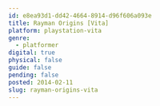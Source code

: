 ```yaml
---
id: e8ea93d1-dd42-4664-8914-d96f606a093e
title: Rayman Origins [Vita]
platform: playstation-vita
genre:
  - platformer
digital: true
physical: false
guide: false
pending: false
posted: 2014-02-11
slug: rayman-origins-vita
---
```

